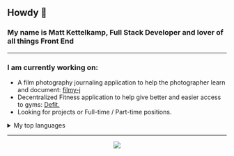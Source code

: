 ## Howdy 👋

### My name is Matt Kettelkamp, Full Stack Developer and lover of all things Front End  
<hr>

  
  ### I am currently working on: <br>
      
   - A film photography journaling application to help the photographer learn and document: [filmy-j](https://github.com/mkettel/filmy)
   - Decentralized Fitness application to help give better and easier access to gyms: [Defit.](https://github.com/SkiltonJ/DeFit)
   - Looking for projects or Full-time / Part-time positions. 
      
  <details>
  <summary>My top languages</summary>

  | Rank | Languages |
  |-----:|-----------|
  |     1| Ruby      |
  |     2| Javascript|
  |     3| React     |

  </details>
  <hr>
  
  <div align="center">
    <a href="https://github.com/mkettel/github-readme-stats">
      <img align="center" src="https://github-readme-stats.vercel.app/api?username=mkettel&show_icons=true&theme=transparent" />
    </a>
  <div>

